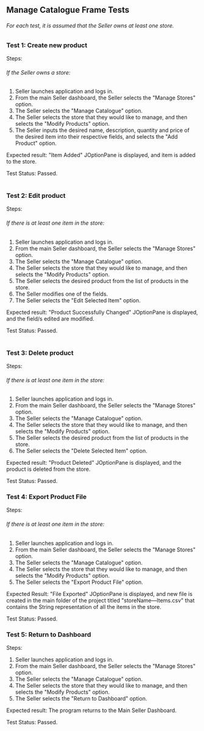 <h2> Manage Catalogue Frame Tests </h2>
<h6>For each test, it is assumed that the Seller owns at least one store.</h6>

<h3>Test 1: Create new product</h3>
Steps:
<h6>If the Seller owns a store:</h6>
<ol>
<li> Seller launches application and logs in.
<li> From the main Seller dashboard, the
   Seller selects the "Manage Stores" option.
<li> The Seller selects the "Manage
   Catalogue" option.
<li> The Seller selects the store that they
   would like to manage, and then selects the
   "Modify Products" option.
<li> The Seller inputs the desired
   name, description, quantity and price of
   the desired item into their respective
   fields, and selects the "Add Product"
   option.
</ol>

Expected result: "Item Added" JOptionPane
is displayed, and item is added to the store.

Test Status: Passed.
<br><br>

<h3>Test 2: Edit product</h3>
Steps:
<h6>If there is at least one
item in the store:</h6>

<ol>
<li> Seller launches application and logs in.
<li> From the main Seller dashboard, the
   Seller selects the "Manage Stores" option.
<li> The Seller selects the "Manage
   Catalogue" option.
<li> The Seller selects the store that they
   would like to manage, and then selects the
   "Modify Products" option.
<li> The Seller selects the desired product from the list of
   products in the store.
<li> The Seller modifies one of the fields.
<li> The Seller selects the "Edit Selected Item" option.
</ol>

Expected result: "Product Successfully Changed" JOptionPane
is displayed, and the field/s edited are modified.

Test Status: Passed.
<br><br>

<h3>Test 3: Delete product</h3>
Steps:
<h6>If there is at least one
item in the store:</h6>

<ol>
<li> Seller launches application and logs in.
<li> From the main Seller dashboard, the
   Seller selects the "Manage Stores" option.
<li> The Seller selects the "Manage
   Catalogue" option.
<li> The Seller selects the store that they
   would like to manage, and then selects the
   "Modify Products" option.
<li> The Seller selects the desired product from the list of
   products in the store.
<li> The Seller selects the "Delete Selected Item" option.
</ol>

Expected result: "Product Deleted" JOptionPane is displayed,
and the product is deleted from the store.

Test Status: Passed.

<h3>Test 4: Export Product File</h3>
Steps:

<h6>If there is at least one
item in the store:</h6>

<ol>
<li> Seller launches application and logs in.
<li> From the main Seller dashboard, the
   Seller selects the "Manage Stores" option.
<li> The Seller selects the "Manage
   Catalogue" option.
<li> The Seller selects the store that they
   would like to manage, and then selects the
   "Modify Products" option.
<li> The Seller selects the "Export Product File" option.
</ol>

Expected Result: "File Exported" JOptionPane is displayed,
and new file is created in the main folder of the project
titled "storeName—Items.csv" that contains the String
representation of all the items in the store.

Test Status: Passed.

<h3>Test 5: Return to Dashboard</h3>
Steps:

<ol>
<li> Seller launches application and logs in.
<li> From the main Seller dashboard, the
   Seller selects the "Manage Stores" option.
<li> The Seller selects the "Manage
   Catalogue" option.
<li> The Seller selects the store that they
would like to manage, and then selects the
"Modify Products" option.
<li> The Seller selects the "Return to Dashboard" option.
</ol>

Expected result: The program returns to the Main Seller Dashboard.

Test Status: Passed.
